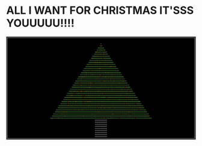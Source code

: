 # ALL I WANT FOR CHRISTMAS IT'SSS YOUUUUU!!!!
<img src="https://raw.githubusercontent.com/olivermaths/christmas_tree/main/tree.png" alt="christmas tree">
